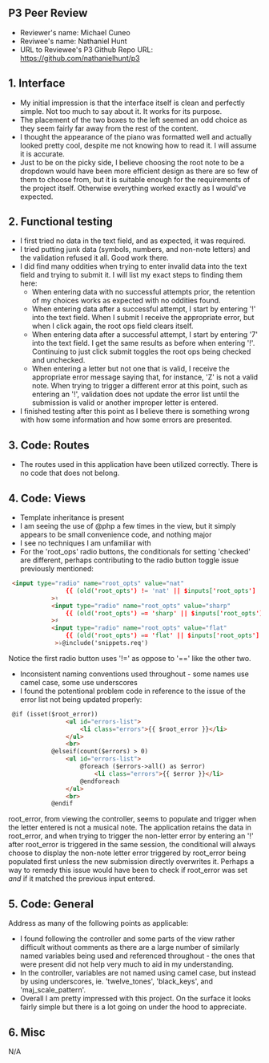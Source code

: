 ## P3 Peer Review

+ Reviewer's name: Michael Cuneo
+ Reviwee's name: Nathaniel Hunt
+ URL to Reviewee's P3 Github Repo URL: https://github.com/nathanielhunt/p3

## 1. Interface

+ My initial impression is that the interface itself is clean and perfectly simple. Not too much to say about it. It works for its purpose.
+ The placement of the two boxes to the left seemed an odd choice as they seem fairly far away from the rest of the content.
+ I thought the appearance of the piano was formatted well and actually looked pretty cool, despite me not knowing how to read it. I
will assume it is accurate.
+ Just to be on the picky side, I believe choosing the root note to be a dropdown would have been more efficient design as 
there are so few of them to choose from, but it is suitable enough for the requirements of the project itself. Otherwise everything
worked exactly as I would've expected.


## 2. Functional testing

+ I first tried no data in the text field, and as expected, it was required.
+ I tried putting junk data (symbols, numbers, and non-note letters) and the validation refused it all. Good work there.
+ I did find many oddities when trying to enter invalid data into the text field and trying to submit it. I will list my exact steps to
finding them here:
    + When entering data with no successful attempts prior, the retention of my choices works as expected with no oddities found.
    + When entering data after a successful attempt, I start by entering '!' into the text field. When I submit I receive the       appropriate error, but when I click again, the root ops field clears itself.
    + When entering data after a successful attempt, I start by entering '7' into the text field. I get the same results as before when
    entering '!'. Continuing to just click submit toggles the root ops being checked and unchecked.
    + When entering a letter but not one that is valid, I receive the appropriate error message saying that, for instance, 'Z' is not a valid note. When trying to trigger a different error at this point, such as entering an '!', validation does not update the error list until the submission is valid or another improper letter is entered.
+ I finished testing after this point as I believe there is something wrong with how some information and how some errors are
presented.


## 3. Code: Routes
+ The routes used in this application have been utilized correctly. There is no code that does not belong.

## 4. Code: Views
+ Template inheritance is present
+ I am seeing the use of @php a few times in the view, but it simply appears to be small convenience code, and nothing major
+ I see no techniques I am unfamiliar with
+ For the 'root_ops' radio buttons, the conditionals for setting 'checked' are different, perhaps contributing to the radio button toggle issue previously mentioned:
```html
 <input type="radio" name="root_opts" value="nat"
                {{ (old('root_opts') != 'nat' || $inputs['root_opts'] != 'nat') ? 'checked' : '' }}
            >♮
            <input type="radio" name="root_opts" value="sharp"
                {{ (old('root_opts') == 'sharp' || $inputs['root_opts'] == 'sharp') ? 'checked' : ''  }}
            >♯
            <input type="radio" name="root_opts" value="flat"
                {{ (old('root_opts') == 'flat' || $inputs['root_opts'] == 'flat') ? 'checked' : ''  }}
             >♭@include('snippets.req')
```
Notice the first radio button uses '!=' as oppose to '==' like the other two.
+ Inconsistent naming conventions used throughout - some names use camel case, some use underscores
+ I found the potentional problem code in reference to the issue of the error list not being updated properly:
```html
 @if (isset($root_error))
                <ul id="errors-list">
                    <li class="errors">{{ $root_error }}</li>
                </ul>
                <br>
            @elseif(count($errors) > 0)
                <ul id="errors-list">
                    @foreach ($errors->all() as $error)
                        <li class="errors">{{ $error }}</li>
                    @endforeach
                </ul>
                <br>
            @endif
```
root_error, from viewing the controller, seems to populate and trigger when the letter entered is not a musical note. The application retains the data in root_error, and when trying to trigger the non-letter error by entering an '!' after root_error is triggered in the same session, the conditional will always choose to display the non-note letter error triggered by root_error being populated first unless the new submission directly overwrites it. Perhaps a way to remedy this issue would have been to check if root_error was set *and* if it matched the previous input entered.


## 5. Code: General
Address as many of the following points as applicable:

+ I found following the controller and some parts of the view rather difficult without comments as there are a large number of 
similarly named variables being used and referenced throughout - the ones that were present did not help very much to aid in my understanding.
+ In the controller, variables are not named using camel case, but instead by using underscores, ie. 'twelve_tones', 'black_keys', and 'maj_scale_pattern'.
+ Overall I am pretty impressed with this project. On the surface it looks fairly simple but there is a lot going on under the hood to
appreciate.

## 6. Misc
N/A
